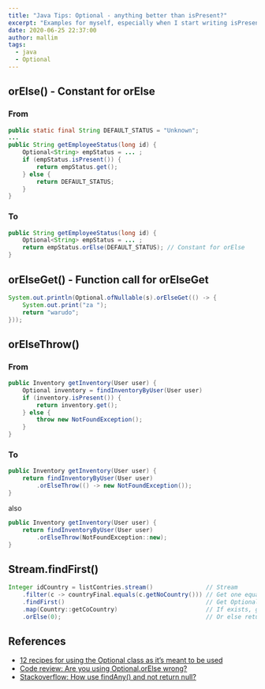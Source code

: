 ```yaml
---
title: "Java Tips: Optional - anything better than isPresent?"
excerpt: "Examples for myself, especially when I start writing isPresent..."
date: 2020-06-25 22:37:00
author: mallim
tags:
  - java
  - Optional
---
```


## orElse() - Constant for orElse

### From

```java
public static final String DEFAULT_STATUS = "Unknown";
...
public String getEmployeeStatus(long id) {
    Optional<String> empStatus = ... ;
    if (empStatus.isPresent()) {
        return empStatus.get();
    } else {
        return DEFAULT_STATUS;
    }
}
```

### To

```java
public String getEmployeeStatus(long id) {
    Optional<String> empStatus = ... ;
    return empStatus.orElse(DEFAULT_STATUS); // Constant for orElse
}
```

## orElseGet() - Function call for orElseGet

```java
System.out.println(Optional.ofNullable(s).orElseGet(() -> {
    System.out.print("za ");
    return "warudo";
}));
```

## orElseThrow()

### From

```java
public Inventory getInventory(User user) {
    Optional inventory = findInventoryByUser(User user)
    if (inventory.isPresent()) {
        return inventory.get();
    } else {
        throw new NotFoundException();
    }
}
```

### To

```java
public Inventory getInventory(User user) {
    return findInventoryByUser(User user)
        .orElseThrow(() -> new NotFoundException());
}
```

also

```java
public Inventory getInventory(User user) {
    return findInventoryByUser(User user)
        .orElseThrow(NotFoundException::new);
}
```

## Stream.findFirst()

```java
Integer idCountry = listContries.stream()               // Stream
    .filter(c -> countryFinal.equals(c.getNoCountry())) // Get one equals to "Spain"
    .findFirst()                                        // Get Optional<Country>
    .map(Country::getCoCountry)                         // If exists, get its code
    .orElse(0);                                         // Or else return an invalid code
```

## References

- [12 recipes for using the Optional class as it’s meant to be used](https://blogs.oracle.com/javamagazine/12-recipes-for-using-the-optional-class-as-its-meant-to-be-used)
- [Code review: Are you using Optional.orElse wrong?](https://medium.com/alphadev-thoughts/are-you-using-optional-orelse-wrong-4f39585a19da)
- [Stackoverflow: How use findAny() and not return null?](https://stackoverflow.com/questions/52058749/how-use-findany-and-not-return-null)
